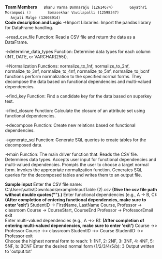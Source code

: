 **Team Members**
  `  `  `Bhanu Varma Dommaraju (12614674)  `  `  `
  `  `  `Gayathri Morampudi ()  `  `  ` 
  `  `  `Somasekhar Vavilapalli (12598347)  `  `  `  
  `  `  `Anjali Malge (12608914)  `  `  `  
**Code description and Logic**
->Import Libraries: Import the pandas library for DataFrame handling.

->read_csv_file Function: Read a CSV file and return the data as a DataFrame.

->determine_data_types Function: Determine data types for each column (INT, DATE, or VARCHAR(255)).
    

->Normalization Functions:
normalize_to_1nf, normalize_to_2nf, normalize_to_3nf, normalize_to_4nf, normalize_to_5nf, normalize_to_bcnf functions perform normalization to the specified normal forms.
They decompose the data based on functional dependencies and multi-valued dependencies.

->find_key Function: Find a candidate key for the data based on superkey test.

->find_closure Function: Calculate the closure of an attribute set using functional dependencies.

->decompose Function: Create new relations based on functional dependencies.

->generate_sql Function: Generate SQL queries to create tables for the decomposed data.

->main Function: The main driver function that:
Reads the CSV file.
Determines data types.
Accepts user input for functional dependencies and multi-valued dependencies.
Prompts the user to choose a target normal form.
Invokes the appropriate normalization function.
Generates SQL queries for the decomposed tables and writes them to an output file.

**Sample input**
Enter the CSV file name: C:\Users\satis\Downloads\exampleInputTable (2).csv   **(Give the csv file path without double quotes("").)**
Enter functional dependencies (e.g., A -> B, C):             **(After completion of entering functional dependencies, make sure to enter 'exit')**
StudentID -> FirstName, LastName
Course, Professor -> classroom
Course -> CourseStart, CourseEnd
Professor -> ProfessorEmail
exit  
Enter multi-valued dependencies (e.g., A ->> B):             **(After completion of entering multi-valued dependencies, make sure to enter 'exit')**
Course ->> Professor
Course ->> classroom
StudentID ->> Course
StudentID ->> Professor
exit  
Choose the highest normal form to reach:
1: 1NF, 2: 2NF, 3: 3NF, 4: 4NF, 5: 5NF, b: BCNF
Enter the desired normal form (1/2/3/4/5/b): 3
Output written to 'output.txt'
